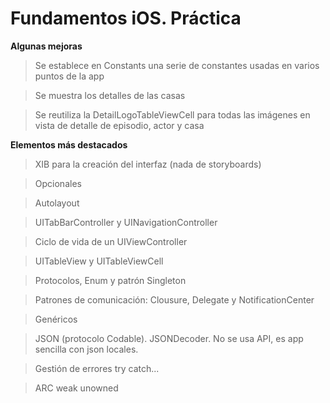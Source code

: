 # Fundamentos iOS. Práctica

**Algunas mejoras**
>Se establece en Constants una serie de constantes usadas en varios puntos de la app

>Se muestra los detalles de las casas

>Se reutiliza la DetailLogoTableViewCell para todas las imágenes en vista de detalle de episodio, actor y casa

**Elementos más destacados**
>XIB para la creación del interfaz (nada de storyboards)

>Opcionales

>Autolayout

>UITabBarController y UINavigationController

>Ciclo de vida de un UIViewController

>UITableView y UITableViewCell

>Protocolos, Enum y patrón Singleton

>Patrones de comunicación: Clousure, Delegate y NotificationCenter

>Genéricos

>JSON (protocolo Codable). JSONDecoder. No se usa API, es app sencilla con json locales.

>Gestión de errores try catch...

>ARC weak unowned

